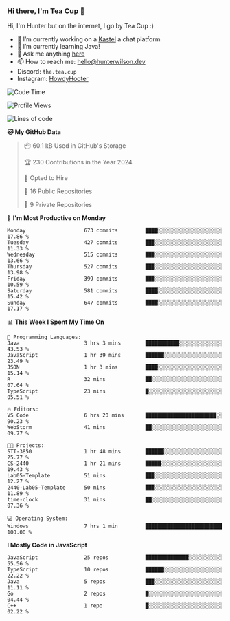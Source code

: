 ### Hi there, I'm Tea Cup 👋 

Hi, I'm Hunter but on the internet, I go by Tea Cup :)

- 🔭 I’m currently working on a [Kastel](https://github.com/KastelApp) a chat platform
- 🌱 I’m currently learning Java!
- 💬 Ask me anything [here](https://github.com/TheTeaCup/TheTeaCup/issues)
- 📫 How to reach me: [hello@hunterwilson.dev](mailto:hello@hunterwilson.dev)
- Discord: `the.tea.cup`
- Instagram: [HowdyHooter](https://instagram.com/HowdyHooter)

<!--START_SECTION:waka-->
![Code Time](http://img.shields.io/badge/Code%20Time-495%20hrs%2053%20mins-blue)

![Profile Views](http://img.shields.io/badge/Profile%20Views-2-blue)

![Lines of code](https://img.shields.io/badge/From%20Hello%20World%20I%27ve%20Written-1.1%20million%20lines%20of%20code-blue)

**🐱 My GitHub Data** 

> 📦 60.1 kB Used in GitHub's Storage 
 > 
> 🏆 230 Contributions in the Year 2024
 > 
> 💼 Opted to Hire
 > 
> 📜 16 Public Repositories 
 > 
> 🔑 9 Private Repositories 
 > 
📅 **I'm Most Productive on Monday** 

```text
Monday                   673 commits         ████░░░░░░░░░░░░░░░░░░░░░   17.86 % 
Tuesday                  427 commits         ███░░░░░░░░░░░░░░░░░░░░░░   11.33 % 
Wednesday                515 commits         ███░░░░░░░░░░░░░░░░░░░░░░   13.66 % 
Thursday                 527 commits         ███░░░░░░░░░░░░░░░░░░░░░░   13.98 % 
Friday                   399 commits         ███░░░░░░░░░░░░░░░░░░░░░░   10.59 % 
Saturday                 581 commits         ████░░░░░░░░░░░░░░░░░░░░░   15.42 % 
Sunday                   647 commits         ████░░░░░░░░░░░░░░░░░░░░░   17.17 % 
```


📊 **This Week I Spent My Time On** 

```text
💬 Programming Languages: 
Java                     3 hrs 3 mins        ███████████░░░░░░░░░░░░░░   43.53 % 
JavaScript               1 hr 39 mins        ██████░░░░░░░░░░░░░░░░░░░   23.49 % 
JSON                     1 hr 3 mins         ████░░░░░░░░░░░░░░░░░░░░░   15.14 % 
R                        32 mins             ██░░░░░░░░░░░░░░░░░░░░░░░   07.64 % 
TypeScript               23 mins             █░░░░░░░░░░░░░░░░░░░░░░░░   05.51 % 

🔥 Editors: 
VS Code                  6 hrs 20 mins       ███████████████████████░░   90.23 % 
WebStorm                 41 mins             ██░░░░░░░░░░░░░░░░░░░░░░░   09.77 % 

🐱‍💻 Projects: 
STT-3850                 1 hr 48 mins        ██████░░░░░░░░░░░░░░░░░░░   25.77 % 
CS-2440                  1 hr 21 mins        █████░░░░░░░░░░░░░░░░░░░░   19.43 % 
Lab05-Template           51 mins             ███░░░░░░░░░░░░░░░░░░░░░░   12.27 % 
2440-Lab05-Template      50 mins             ███░░░░░░░░░░░░░░░░░░░░░░   11.89 % 
time-clock               31 mins             ██░░░░░░░░░░░░░░░░░░░░░░░   07.36 % 

💻 Operating System: 
Windows                  7 hrs 1 min         █████████████████████████   100.00 % 
```

**I Mostly Code in JavaScript** 

```text
JavaScript               25 repos            ██████████████░░░░░░░░░░░   55.56 % 
TypeScript               10 repos            ██████░░░░░░░░░░░░░░░░░░░   22.22 % 
Java                     5 repos             ███░░░░░░░░░░░░░░░░░░░░░░   11.11 % 
Go                       2 repos             █░░░░░░░░░░░░░░░░░░░░░░░░   04.44 % 
C++                      1 repo              █░░░░░░░░░░░░░░░░░░░░░░░░   02.22 % 
```




<!--END_SECTION:waka-->
